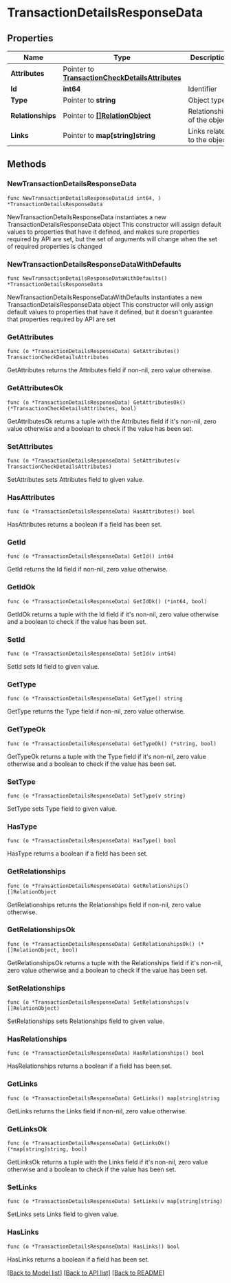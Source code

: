 # TransactionDetailsResponseData

## Properties

Name | Type | Description | Notes
------------ | ------------- | ------------- | -------------
**Attributes** | Pointer to [**TransactionCheckDetailsAttributes**](TransactionCheckDetailsAttributes.md) |  | [optional] 
**Id** | **int64** | Identifier  | 
**Type** | Pointer to **string** | Object type | [optional] 
**Relationships** | Pointer to [**[]RelationObject**](RelationObject.md) | Relationships of the object | [optional] 
**Links** | Pointer to **map[string]string** | Links related to the object | [optional] 

## Methods

### NewTransactionDetailsResponseData

`func NewTransactionDetailsResponseData(id int64, ) *TransactionDetailsResponseData`

NewTransactionDetailsResponseData instantiates a new TransactionDetailsResponseData object
This constructor will assign default values to properties that have it defined,
and makes sure properties required by API are set, but the set of arguments
will change when the set of required properties is changed

### NewTransactionDetailsResponseDataWithDefaults

`func NewTransactionDetailsResponseDataWithDefaults() *TransactionDetailsResponseData`

NewTransactionDetailsResponseDataWithDefaults instantiates a new TransactionDetailsResponseData object
This constructor will only assign default values to properties that have it defined,
but it doesn't guarantee that properties required by API are set

### GetAttributes

`func (o *TransactionDetailsResponseData) GetAttributes() TransactionCheckDetailsAttributes`

GetAttributes returns the Attributes field if non-nil, zero value otherwise.

### GetAttributesOk

`func (o *TransactionDetailsResponseData) GetAttributesOk() (*TransactionCheckDetailsAttributes, bool)`

GetAttributesOk returns a tuple with the Attributes field if it's non-nil, zero value otherwise
and a boolean to check if the value has been set.

### SetAttributes

`func (o *TransactionDetailsResponseData) SetAttributes(v TransactionCheckDetailsAttributes)`

SetAttributes sets Attributes field to given value.

### HasAttributes

`func (o *TransactionDetailsResponseData) HasAttributes() bool`

HasAttributes returns a boolean if a field has been set.

### GetId

`func (o *TransactionDetailsResponseData) GetId() int64`

GetId returns the Id field if non-nil, zero value otherwise.

### GetIdOk

`func (o *TransactionDetailsResponseData) GetIdOk() (*int64, bool)`

GetIdOk returns a tuple with the Id field if it's non-nil, zero value otherwise
and a boolean to check if the value has been set.

### SetId

`func (o *TransactionDetailsResponseData) SetId(v int64)`

SetId sets Id field to given value.


### GetType

`func (o *TransactionDetailsResponseData) GetType() string`

GetType returns the Type field if non-nil, zero value otherwise.

### GetTypeOk

`func (o *TransactionDetailsResponseData) GetTypeOk() (*string, bool)`

GetTypeOk returns a tuple with the Type field if it's non-nil, zero value otherwise
and a boolean to check if the value has been set.

### SetType

`func (o *TransactionDetailsResponseData) SetType(v string)`

SetType sets Type field to given value.

### HasType

`func (o *TransactionDetailsResponseData) HasType() bool`

HasType returns a boolean if a field has been set.

### GetRelationships

`func (o *TransactionDetailsResponseData) GetRelationships() []RelationObject`

GetRelationships returns the Relationships field if non-nil, zero value otherwise.

### GetRelationshipsOk

`func (o *TransactionDetailsResponseData) GetRelationshipsOk() (*[]RelationObject, bool)`

GetRelationshipsOk returns a tuple with the Relationships field if it's non-nil, zero value otherwise
and a boolean to check if the value has been set.

### SetRelationships

`func (o *TransactionDetailsResponseData) SetRelationships(v []RelationObject)`

SetRelationships sets Relationships field to given value.

### HasRelationships

`func (o *TransactionDetailsResponseData) HasRelationships() bool`

HasRelationships returns a boolean if a field has been set.

### GetLinks

`func (o *TransactionDetailsResponseData) GetLinks() map[string]string`

GetLinks returns the Links field if non-nil, zero value otherwise.

### GetLinksOk

`func (o *TransactionDetailsResponseData) GetLinksOk() (*map[string]string, bool)`

GetLinksOk returns a tuple with the Links field if it's non-nil, zero value otherwise
and a boolean to check if the value has been set.

### SetLinks

`func (o *TransactionDetailsResponseData) SetLinks(v map[string]string)`

SetLinks sets Links field to given value.

### HasLinks

`func (o *TransactionDetailsResponseData) HasLinks() bool`

HasLinks returns a boolean if a field has been set.


[[Back to Model list]](../README.md#documentation-for-models) [[Back to API list]](../README.md#documentation-for-api-endpoints) [[Back to README]](../README.md)


